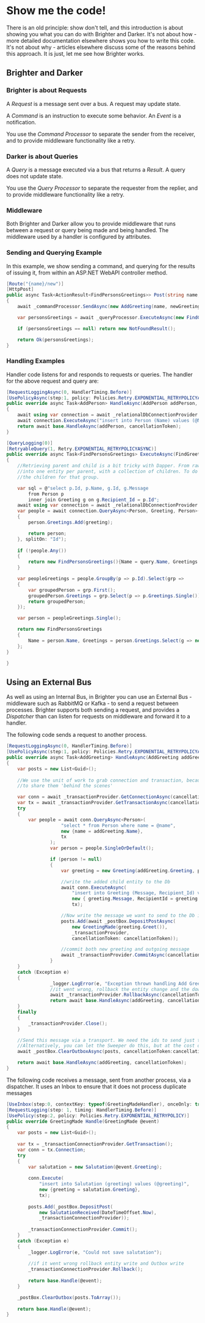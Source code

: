 # Show me the code!

There is an old principle: show don't tell, and this introduction is about showing you what you can do with Brighter and Darker. It's not about how - more detailed documentation elsewhere shows you how to write this code. It's not about why - articles elsewhere discuss some of the reasons behind this approach. It is just, let me see how Brighter works. 

## Brighter and Darker

### Brighter is about Requests

A *Request* is a message sent over a bus. A request may update state.

A *Command* is an instruction to execute some behavior. An *Event* is a notification.

You use the *Command Processor* to separate the sender from the receiver, and to provide middleware functionality like a retry.

### Darker is about Queries

A *Query* is a message executed via a bus that returns a *Result*. A query does not update state.

You use the *Query Processor* to separate the requester from the replier, and to provide middleware functionality like a retry.

### Middleware

Both Brighter and Darker allow you to provide middleware that runs between a request or query being made and being handled. The middleware used by a handler is configured by attributes.

### Sending and Querying Example

In this example, we show sending a command, and querying for the results of issuing it, from within an ASP.NET WebAPI controller method.

``` csharp
[Route("{name}/new")]
[HttpPost]
public async Task<ActionResult<FindPersonsGreetings>> Post(string name, NewGreeting newGreeting)
{
	await _commandProcessor.SendAsync(new AddGreeting(name, newGreeting.Greeting));

	var personsGreetings = await _queryProcessor.ExecuteAsync(new FindGreetingsForPerson(name));

	if (personsGreetings == null) return new NotFoundResult();

	return Ok(personsGreetings);
}
```

### Handling Examples

Handler code listens for and responds to requests or queries. The handler for the above request and query are:

``` csharp
[RequestLoggingAsync(0, HandlerTiming.Before)]
[UsePolicyAsync(step:1, policy: Policies.Retry.EXPONENTIAL_RETRYPOLICYASYNC)]
public override async Task<AddPerson> HandleAsync(AddPerson addPerson, CancellationToken cancellationToken = default)
{
	await using var connection = await _relationalDbConnectionProvider.GetConnectionAsync(cancellationToken);
	await connection.ExecuteAsync("insert into Person (Name) values (@Name)", new {Name = addPerson.Name});
	return await base.HandleAsync(addPerson, cancellationToken);
}
```

``` csharp
[QueryLogging(0)]
[RetryableQuery(1, Retry.EXPONENTIAL_RETRYPOLICYASYNC)]
public override async Task<FindPersonsGreetings> ExecuteAsync(FindGreetingsForPerson query, CancellationToken cancellationToken = new CancellationToken())
{
	//Retrieving parent and child is a bit tricky with Dapper. From raw SQL We wget back a set that has a row-per-child. We need to turn that
	//into one entity per parent, with a collection of children. To do that we bring everything back into memory, group by parent id and collate all
	//the children for that group.

	var sql = @"select p.Id, p.Name, g.Id, g.Message 
		from Person p
		inner join Greeting g on g.Recipient_Id = p.Id";
	await using var connection = await _relationalDbConnectionProvider.GetConnectionAsync(cancellationToken);
	var people = await connection.QueryAsync<Person, Greeting, Person>(sql, (person, greeting) =>
	{
		person.Greetings.Add(greeting);

		return person;
	}, splitOn: "Id");
	
	if (!people.Any())
	{
		return new FindPersonsGreetings(){Name = query.Name, Greetings = Array.Empty<Salutation>()};
	}

	var peopleGreetings = people.GroupBy(p => p.Id).Select(grp =>
	{
		var groupedPerson = grp.First();
		groupedPerson.Greetings = grp.Select(p => p.Greetings.Single()).ToList();
		return groupedPerson;
	});

	var person = peopleGreetings.Single();

	return new FindPersonsGreetings
	{
		Name = person.Name, Greetings = person.Greetings.Select(g => new Salutation(g.Greet()))
	};
}

}
```

## Using an External Bus

As well as using an Internal Bus, in Brighter you can use an External Bus - middleware such as RabbitMQ or Kafka - to send a request between processes. Brighter supports both sending a request, and provides a *Dispatcher* than can listen for requests on middleware and forward it to a handler.

The following code sends a request to another process.

``` csharp
[RequestLoggingAsync(0, HandlerTiming.Before)]
[UsePolicyAsync(step:1, policy: Policies.Retry.EXPONENTIAL_RETRYPOLICYASYNC)]
public override async Task<AddGreeting> HandleAsync(AddGreeting addGreeting, CancellationToken cancellationToken = default)
{
	var posts = new List<Guid>();
	
	//We use the unit of work to grab connection and transaction, because Outbox needs
	//to share them 'behind the scenes'

	var conn = await _transactionProvider.GetConnectionAsync(cancellationToken);
	var tx = await _transactionProvider.GetTransactionAsync(cancellationToken);
	try
	{
		var people = await conn.QueryAsync<Person>(
                    "select * from Person where name = @name",
                    new {name = addGreeting.Name},
                    tx
                );
                var person = people.SingleOrDefault();

                if (person != null)
                {
                    var greeting = new Greeting(addGreeting.Greeting, person);

                    //write the added child entity to the Db
                    await conn.ExecuteAsync(
                        "insert into Greeting (Message, Recipient_Id) values (@Message, @RecipientId)",
                        new { greeting.Message, RecipientId = greeting.RecipientId },
                        tx);

                    //Now write the message we want to send to the Db in the same transaction.
                    posts.Add(await _postBox.DepositPostAsync(
                        new GreetingMade(greeting.Greet()),
                        _transactionProvider,
                        cancellationToken: cancellationToken));

                    //commit both new greeting and outgoing message
                    await _transactionProvider.CommitAsync(cancellationToken);
                }
	}
	catch (Exception e)
	{
                _logger.LogError(e, "Exception thrown handling Add Greeting request");
                //it went wrong, rollback the entity change and the downstream message
                await _transactionProvider.RollbackAsync(cancellationToken);
                return await base.HandleAsync(addGreeting, cancellationToken);
	}
	finally
	{
		_transactionProvider.Close();
	}

	//Send this message via a transport. We need the ids to send just the messages here, not all outstanding ones.
	//Alternatively, you can let the Sweeper do this, but at the cost of increased latency
	await _postBox.ClearOutboxAsync(posts, cancellationToken:cancellationToken);

	return await base.HandleAsync(addGreeting, cancellationToken);
}
```

The following code receives a message, sent from another process, via a dispatcher. It uses an Inbox to ensure that it does not process duplicate messages

``` csharp
[UseInbox(step:0, contextKey: typeof(GreetingMadeHandler), onceOnly: true )] 
[RequestLogging(step: 1, timing: HandlerTiming.Before)]
[UsePolicy(step:2, policy: Policies.Retry.EXPONENTIAL_RETRYPOLICY)]
public override GreetingMade Handle(GreetingMade @event)
{
	var posts = new List<Guid>();
            
	var tx = _transactionConnectionProvider.GetTransaction();
	var conn = tx.Connection; 
	try
	{
		var salutation = new Salutation(@event.Greeting);
			
		conn.Execute(
			"insert into Salutation (greeting) values (@greeting)", 
			new {greeting = salutation.Greeting}, 
			tx); 
		
		posts.Add(_postBox.DepositPost(
			new SalutationReceived(DateTimeOffset.Now), 
			_transactionConnectionProvider));
		
		_transactionConnectionProvider.Commit();
	}
	catch (Exception e)
	{
		_logger.LogError(e, "Could not save salutation");
	
		//if it went wrong rollback entity write and Outbox write
		_transactionConnectionProvider.Rollback();
	
		return base.Handle(@event);
	}

	_postBox.ClearOutbox(posts.ToArray());
	
	return base.Handle(@event);
}
```

